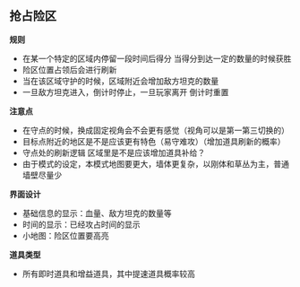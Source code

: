 ## 抢占险区

**规则**

- 在某一个特定的区域内停留一段时间后得分 当得分到达一定的数量的时候获胜
- 险区位置占领后会进行刷新
- 当在该区域守护的时候，区域附近会增加敌方坦克的数量 
- 一旦敌方坦克进入，倒计时停止，一旦玩家离开 倒计时重置

**注意点**

- 在守点的时候，换成固定视角会不会更有感觉（视角可以是第一第三切换的）
- 目标点附近的地区是不是应该更有特色（易守难攻）（增加道具刷新的概率）
- 守点处的刷新逻辑 区域里是不是应该增加道具补给？
- 由于模式的设定，本模式地图要更大，墙体更复杂，以刚体和草丛为主，普通墙壁尽量少

**界面设计**

- 基础信息的显示：血量、敌方坦克的数量等
- 时间的显示：已经攻占时间的显示
- 小地图：险区位置要高亮

**道具类型**

- 所有即时道具和增益道具，其中提速道具概率较高